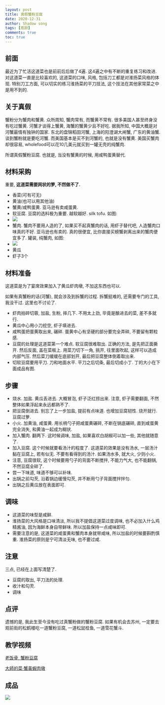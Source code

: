 ```yaml
---
layout: post
title: 真假蟹粉豆腐
date: 2020-12-31
author: Shadow song
tags: [庖厨]
comments: true
toc: true
---
```


## 前面

最近为了忙活这道菜也是前前后后做了4遍. 这4遍之中有不断的重复练习和改进. 对这道菜一直是比较喜欢的, 这道菜的口味, 风格, 包括刀工都是对淮扬菜风格的体现. 特别刀工方面, 可以切实的练习淮扬菜的平刀技法, 这个技法在其他家常菜之中是用不到的. 

## 关于真假

蟹粉分为蟹肉和蟹黄. 众所周知, 蟹肉常有, 而蟹黄不常有. 很多美国人甚至终身没有吃过蟹黄. 河蟹才谈得上蟹黄, 海蟹的蟹黄少且不好吃.  据我所知, 中国大概是对河蟹最情有独钟的国家. 东北的盘锦稻田河蟹, 上海的阳澄湖大闸蟹, 广东的黄油蟹. 谈到蟹粉就是要吃河蟹. 而美国基本是买不到河蟹的, 也就是没有蟹黄. 美国买蟹肉却很容易, wholefood可以花10几美元就买到一罐无壳的纯蟹肉. 

所谓真假蟹粉豆腐. 也就是, 当没有蟹黄的时候, 用咸鸭蛋黄替代. 

## 材料采购

重要, **这道菜需要网状的箩, 不然做不了.**

- 香菜(可有可无)
- 黄油(也可以用其他油)
- 蟹黄/咸鸭蛋黄. 亚马逊有卖咸蛋黄. 
- 软豆腐. 豆腐的选料极为重要. 越软越好. silk tofu.  如图: 
- ![](https://lh3.googleusercontent.com/pw/ACtC-3e43n3YrMVRb_l4UDrXO_wKEoXPLP57YvLk0egTqcsH-wX7My75ScxRu-wrVDoMpUkDhQMuDD3rkpQdVVRQB5V5bDrm6pDa36Y8PV-IFqDYsIuRlHs5IgjPWieAw6qWhNVPFyFYKk3dZUzHtJ6Wu9hJ=w577-h709-no?authuser=0)
- 蟹肉. 蟹肉不要用人造的了, 如果买不起真蟹肉的话, 用虾子替代吧, 人造蟹肉口味真的不好. 亚马逊也有卖的. 真的很便宜, 比你直接买螃蟹剥离出来的蟹肉便宜多了. 罐装, 纯蟹肉, 如图:
- ![](https://lh3.googleusercontent.com/pw/ACtC-3c4UpQd43UapbXXytzYmsF57ML2zjOdwj8JgxMX0WXk80yfi5SFlCTVrgX8QStRhHVcyePNr6B7vkQgmESxjqCDb5RNQh5MTV22M0-U2wl-lfEDtLSilt7FF7MvqRviiQjZcEUrvegVS9R2sOQW5B7u=w1069-h632-no?authuser=0)
- 黄瓜
- 虾子3个

## 材料准备

这道菜是为了宴席效果加入了黄瓜虾肉墩, 不加这东西也可以. 

如果有真蟹粉的话(河蟹), 就会涉及到拆蟹的过程. 拆蟹挺难的, 还需要专门的工具,我没干过. 这里也不讨论了. 


- 虾肉拍碎切蓉, 加盐, 生粉, 摔几下. 不用太上劲, 毕竟是酿进去的菜, 差不多就行. 
- 黄瓜中心用小刀挖空, 虾子填进去. 
- 咸鸭蛋把蛋黄取出来, 碾碎. 蛋黄中心有坚硬的部分要完全弄碎, 不要留有颗粒感. 
- 豆腐的处理是这道菜第一个难点. 软豆腐很难取出. 正确的方法, 是先把正面撕开. 然后反面, 盖在菜板上. 用菜刀切下一角, 挑开, 往里面吹起, 这样可以造成内部气压. 然后菜刀缓缓在底部划开, 最后把豆腐整体倒着取出来. 
- 切软豆腐要用平刀. 刀和地面水平. 平刀之后切条, 最后切成小丁. 丁的大小在下面成品有图. 

## 步骤

- 烧水. 加盐. 黄瓜丢进去. 大概冒泡, 虾子泛红捞出来. 注意, 虾子需要翻面, 不然整体如果浮起来永远都熟不了. 
- 把豆腐倒进去. 别忘了上一步加盐, 提前有点味道. 也增加豆腐韧性. 烧开就行. 豆腐过箩. 
- 小火. 加黄油, 咸蛋黄.  用长柄勺子把咸蛋黄碾碎, 不断在锅底碾碎, 直到咸蛋黄完全消失, 和黄油一起成为糊状. 
- 加入蟹肉. 翻两下. 这时候调味, 加盐, 如果喜欢白胡椒可以加一些, 其他就随意了. 
- 加入豆腐. 这个时候就要看汤汁的程度了. 这道菜的效果是没有汤水, 一层汤汁黏在豆腐上, 若有似无. 不要有看得到的汤汁. 如果汤水多, 就大火, 少则小火. 
- 注意, 豆腐很软, 这个时候要用勺子的背面不断搅拌, 不能力气大, 也不能翻锅, 不然豆腐全碎了. 
- 尝一下味道, 味道不够可以补味. 
- 出锅之前勾芡, 沿着锅边缓慢勾芡, 并不断用勺子背面搅拌拌匀. 
- 出锅之后黄瓜放在表面即可. 

## 调味

- 这道菜的味型是咸鲜.  
- 淮扬菜的大风格是口味清淡, 所以我不提倡这道菜过度调味, 也不必加入什么鸡精酱油, 因为海鲜本身自带鲜味.  所以加盐保持一点咸味即可. 
- 需要注意的是, 这道菜的咸蛋黄和蟹肉本身就带咸味, 所以加盐的时候要斟酌慎重. 淮扬菜的原则是宁可清淡无味, 也不要过咸. 

## 注意

三点, 已经在上面写清楚了. 

- 豆腐的取出, 平刀法的处理. 
- 收汁和勾芡. 
- 调味

## 点评

遗憾的是, 我此生至今没有吃过真蟹粉做的蟹粉豆腐. 如果有机会去苏州, 一定要去观前街的松鹤楼吃一道蟹粉豆腐, 一道松鼠桂鱼, 一道雪花蟹斗. 

## 教学视频

[老饭骨, 蟹粉豆腐](https://www.youtube.com/watch?v=FKgw_M7ayQ4&list=PLcSfiEC-bGU_yzcJ89NToqmMEfAZ3hvWo&index=5&t=238s&ab_channel=%E8%80%81%E9%A5%AD%E9%AA%A8)

[大師的菜·蟹黃蝦肉墩](https://www.youtube.com/watch?v=pZ0WZ-rQ-yI&list=PLcSfiEC-bGU_yzcJ89NToqmMEfAZ3hvWo&index=12&ab_channel=%E5%A4%A7%E5%B8%88%E7%9A%84%E8%8F%9C)
## 成品

![](https://lh3.googleusercontent.com/pw/AP1GczN3Ik9j1FnIeMCMJK52Q1DWv_97iscUxZZ6C7HbKwSvd9IxwvEESeUaCrX4NKr5YLdxmBk7eeDTfmqrMnVDJ1Z_b156bVkeggmGIEgthSUjcfbPo5qzc-jVTLMF37O3j808fvv0eyiKoXXEasbDyucJEA=w1651-h1238-s-no-gm?authuser=0)


